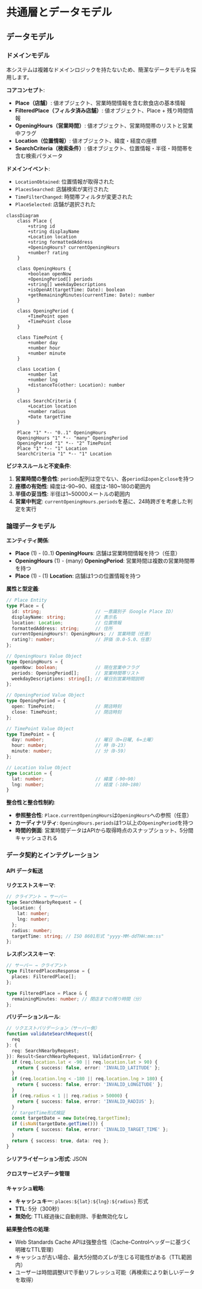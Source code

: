 # 共通層とデータモデル

## データモデル

### ドメインモデル

本システムは複雑なドメインロジックを持たないため、簡潔なデータモデルを採用します。

**コアコンセプト**:

- **Place（店舗）**: 値オブジェクト、営業時間情報を含む飲食店の基本情報
- **FilteredPlace（フィルタ済み店舗）**: 値オブジェクト、Place + 残り時間情報
- **OpeningHours（営業時間）**: 値オブジェクト、営業時間帯のリストと営業中フラグ
- **Location（位置情報）**: 値オブジェクト、緯度・経度の座標
- **SearchCriteria（検索条件）**: 値オブジェクト、位置情報・半径・時間帯を含む検索パラメータ

**ドメインイベント**:

- `LocationObtained`: 位置情報が取得された
- `PlacesSearched`: 店舗検索が実行された
- `TimeFilterChanged`: 時間帯フィルタが変更された
- `PlaceSelected`: 店舗が選択された

```mermaid
classDiagram
    class Place {
        +string id
        +string displayName
        +Location location
        +string formattedAddress
        +OpeningHours? currentOpeningHours
        +number? rating
    }

    class OpeningHours {
        +boolean openNow
        +OpeningPeriod[] periods
        +string[] weekdayDescriptions
        +isOpenAt(targetTime: Date): boolean
        +getRemainingMinutes(currentTime: Date): number
    }

    class OpeningPeriod {
        +TimePoint open
        +TimePoint close
    }

    class TimePoint {
        +number day
        +number hour
        +number minute
    }

    class Location {
        +number lat
        +number lng
        +distanceTo(other: Location): number
    }

    class SearchCriteria {
        +Location location
        +number radius
        +Date targetTime
    }

    Place "1" *-- "0..1" OpeningHours
    OpeningHours "1" *-- "many" OpeningPeriod
    OpeningPeriod "1" *-- "2" TimePoint
    Place "1" *-- "1" Location
    SearchCriteria "1" *-- "1" Location
```

**ビジネスルールと不変条件**:

1. **営業時間の整合性**: `periods`配列は空でない、各`period`は`open`と`close`を持つ
2. **座標の有効性**: 緯度は-90~90、経度は-180~180の範囲内
3. **半径の妥当性**: 半径は1~50000メートルの範囲内
4. **営業中判定**: `currentOpeningHours.periods`を基に、24時跨ぎを考慮した判定を実行

### 論理データモデル

**エンティティ関係**:

- **Place** (1) - (0..1) **OpeningHours**: 店舗は営業時間情報を持つ（任意）
- **OpeningHours** (1) - (many) **OpeningPeriod**: 営業時間は複数の営業時間帯を持つ
- **Place** (1) - (1) **Location**: 店舗は1つの位置情報を持つ

**属性と型定義**:

```typescript
// Place Entity
type Place = {
  id: string;                    // 一意識別子（Google Place ID）
  displayName: string;           // 表示名
  location: Location;            // 位置情報
  formattedAddress: string;      // 住所
  currentOpeningHours?: OpeningHours; // 営業時間（任意）
  rating?: number;               // 評価（0.0-5.0、任意）
};

// OpeningHours Value Object
type OpeningHours = {
  openNow: boolean;              // 現在営業中フラグ
  periods: OpeningPeriod[];      // 営業時間帯リスト
  weekdayDescriptions: string[]; // 曜日別営業時間説明
};

// OpeningPeriod Value Object
type OpeningPeriod = {
  open: TimePoint;               // 開店時刻
  close: TimePoint;              // 閉店時刻
};

// TimePoint Value Object
type TimePoint = {
  day: number;                   // 曜日（0=日曜, 6=土曜）
  hour: number;                  // 時（0-23）
  minute: number;                // 分（0-59）
};

// Location Value Object
type Location = {
  lat: number;                   // 緯度（-90~90）
  lng: number;                   // 経度（-180~180）
}
```

**整合性と整合性制約**:

- **参照整合性**: `Place.currentOpeningHours`は`OpeningHours`への参照（任意）
- **カーディナリティ**: `OpeningHours.periods`は1つ以上の`OpeningPeriod`を持つ
- **時間的側面**: 営業時間データはAPIから取得時点のスナップショット、5分間キャッシュされる

### データ契約とインテグレーション

#### API データ転送

**リクエストスキーマ**:

```typescript
// クライアント → サーバー
type SearchNearbyRequest = {
  location: {
    lat: number;
    lng: number;
  };
  radius: number;
  targetTime: string; // ISO 8601形式 "yyyy-MM-ddTHH:mm:ss"
};
```

**レスポンススキーマ**:

```typescript
// サーバー → クライアント
type FilteredPlacesResponse = {
  places: FilteredPlace[];
};

type FilteredPlace = Place & {
  remainingMinutes: number; // 閉店までの残り時間（分）
};
```

**バリデーションルール**:

```typescript
// リクエストバリデーション（サーバー側）
function validateSearchRequest({
  req
}: {
  req: SearchNearbyRequest;
}): Result<SearchNearbyRequest, ValidationError> {
  if (req.location.lat < -90 || req.location.lat > 90) {
    return { success: false, error: 'INVALID_LATITUDE' };
  }
  if (req.location.lng < -180 || req.location.lng > 180) {
    return { success: false, error: 'INVALID_LONGITUDE' };
  }
  if (req.radius < 1 || req.radius > 50000) {
    return { success: false, error: 'INVALID_RADIUS' };
  }
  // targetTime形式検証
  const targetDate = new Date(req.targetTime);
  if (isNaN(targetDate.getTime())) {
    return { success: false, error: 'INVALID_TARGET_TIME' };
  }
  return { success: true, data: req };
}
```

**シリアライゼーション形式**: JSON

#### クロスサービスデータ管理

**キャッシュ戦略**:

- **キャッシュキー**: `places:${lat}:${lng}:${radius}` 形式
- **TTL**: 5分（300秒）
- **無効化**: TTL経過後に自動削除、手動無効化なし

**結果整合性の処理**:

- Web Standards Cache APIは強整合性（Cache-Controlヘッダーに基づく明確なTTL管理）
- キャッシュが古い場合、最大5分間のズレが生じる可能性がある（TTL範囲内）
- ユーザーは時間調整UIで手動リフレッシュ可能（再検索により新しいデータを取得）
